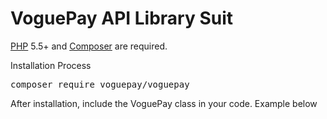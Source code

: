 # VoguePay API Library Suit
<p>
    <a href="https://php.net" rel="nofollow">PHP</a> 5.5+ and <a href="https://getcomposer.org" rel="nofollow">Composer</a> are required.
</p>

<p>Installation Process</p>

<div class="highlight highlight-source-shell">
    <pre>composer require voguepay/voguepay</pre>
</div>

<p>After installation, include the VoguePay class in your code. Example below</p>
<div>
    <pre>
        <?php
            return [
                require_once './vendor/autoload.php'; // location of the autoload file
                use VoguePay\voguepay;
            ];
        ?>
    </pre>
</div>